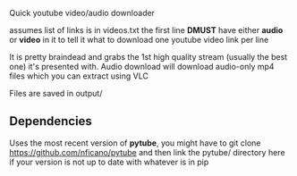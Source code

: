 Quick youtube video/audio downloader

assumes list of links is in videos.txt
the first line **DMUST** have either **audio** or **video** in it to tell it what to download
one youtube video link per line

It is pretty braindead and grabs the 1st high quality stream (usually the best one) it's presented with.
Audio download will download audio-only mp4 files which you can extract using VLC

Files are saved in output/

## Dependencies

Uses the most recent version of **pytube**, you might have to git clone 
https://github.com/nficano/pytube
and then link the pytube/ directory here if your version is not up to date with whatever is in pip
